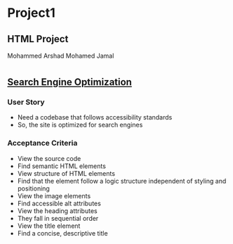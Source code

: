 # Project1
## HTML Project
Mohammed Arshad Mohamed Jamal
#
## <u>Search Engine Optimization</u>

### User Story
<ul>
<li>Need a codebase that follows accessibility standards </li>
<li>So, the site is optimized for search engines</li>
</ul>



### Acceptance Criteria
<ul>
<li>View the source code</li>
<li>Find semantic HTML elements</li> 
<li>View structure of HTML elements</li>
<li>Find that the element follow a logic structure independent of styling and positioning</li>
<li>View the image elements</li>
<li>Find accessible alt attributes</li>
<li>View the heading attributes</li>
<li>They fall in sequential order</li>
<li>View the title element</li>
<li>Find a concise, descriptive title</li>
</ul>
